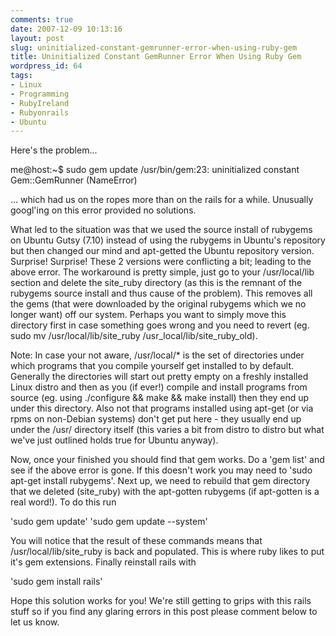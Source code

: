 ```yaml
---
comments: true
date: 2007-12-09 10:13:16
layout: post
slug: uninitialized-constant-gemrunner-error-when-using-ruby-gem
title: Uninitialized Constant GemRunner Error When Using Ruby Gem
wordpress_id: 64
tags:
- Linux
- Programming
- RubyIreland
- Rubyonrails
- Ubuntu
---
```


Here's the problem...

me@host:~$ sudo gem update
/usr/bin/gem:23: uninitialized constant Gem::GemRunner (NameError)

... which had us on the ropes more than on the rails for a while. Unusually googl'ing on this error provided no solutions.

What led to the situation was that we used the source install of rubygems on Ubuntu Gutsy (7.10) instead of using the rubygems in Ubuntu's repository but then changed our mind and apt-getted the Ubuntu repository version. Surprise! Surprise! These 2 versions were conflicting a bit; leading to the above error. The workaround is pretty simple, just go to your /usr/local/lib section and delete the site_ruby directory (as this is the remnant of the rubygems source install and thus cause of the problem). This removes all the gems (that were downloaded by the original rubygems which we no longer want) off our system. Perhaps you want to simply move this directory first in case something goes wrong and you need to revert (eg. sudo mv /usr/local/lib/site_ruby /usr_local/lib/site_ruby_old).

Note: In case your not aware, /usr/local/* is the set of directories under which programs that you compile yourself get installed to by default. Generally the directories will start out pretty empty on a freshly installed Linux distro and then as you (if ever!) compile and install programs from source (eg. using ./configure && make && make install) then they end up under this directory. Also not that programs installed using apt-get (or via rpms on non-Debian systems) don't get put here - they usually end up under the /usr/ directory itself (this varies a bit from distro to distro but what we've just outlined holds true for Ubuntu anyway).

Now, once your finished you should find that gem works. Do a 'gem list' and see if the above error is gone. If this doesn't work you may need to 'sudo apt-get install rubygems'. Next up, we need to rebuild that gem directory that we deleted (site_ruby) with the apt-gotten rubygems (if apt-gotten is a real word!). To do this run

'sudo gem update'
'sudo gem update --system'

You will notice that the result of these commands means that /usr/local/lib/site_ruby is back and populated. This is where ruby likes to put it's gem extensions. Finally reinstall rails with

'sudo gem install rails'

Hope this solution works for you! We're still getting to grips with this rails stuff so if you find any glaring errors in this post please comment below to let us know.



